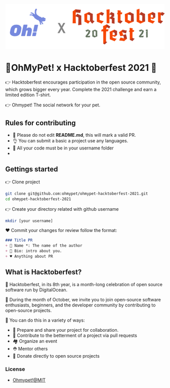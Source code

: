 ![logo](./assets/logo.png)

# 🌟OhMyPet! x Hacktoberfest 2021 🌟

👉 Hacktoberfest encourages participation in the open source community, which grows bigger every year. Complete the 2021 challenge and earn a limited edition T-shirt.

👉 Ohmypet! The social network for your pet.

## Rules for contributing

+ 🛑 Please do not edit **README.md**, this will mark a valid PR.
+ 👌 You can submit a basic a project use any languages.
+ 🌟 All your code must be in your username folder
+ 

## Gettings started

👉 Clone project

```bash
git clone git@github.com:ohmypet/ohmypet-hacktoberfest-2021.git
cd ohmypet-hacktoberfest-2021
```

👉 Create your directory related with github username

```bash
mkdir [your username]
```

♥ Commit your changes for review follow the format:

```md
### Title PR
+ 🍅 Name *: The name of the author
+ 🍄 Bio: intro about you.
+ ♥ Anything about PR
```

## What is Hacktoberfest?

🍉 Hacktoberfest, in its 8th year, is a month-long celebration of open source software run by DigitalOcean.

🍎 During the month of October, we invite you to join open-source software enthusiasts, beginners, and the developer community by contributing to open-source projects.

🥰 You can do this in a variety of ways:

+ 🥐 Prepare and share your project for collaboration.
+ 🌙 Contribute to the betterment of a project via pull requests
+ 🏘 Organize an event
+ ⛑ Mentor others
+ 🤑 Donate directly to open source projects

### License

+ [Ohmypet!@MIT](./LICENSE)
